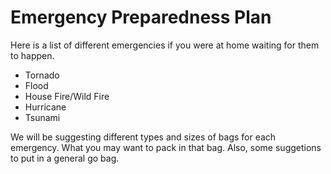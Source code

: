 
<html>
    <h1>
    Emergency Preparedness Plan
    </h1

<p>
    Here is a list of different emergencies if you were at home waiting for them to happen.
</p>
    <ul>
        <li>Tornado</li>
        <li>Flood</li>
        <li>House Fire/Wild Fire</li>
        <li>Hurricane</li>
        <li>Tsunami</li>
    </ul>
 
 <p>
    We will be suggesting different types and sizes of bags for each emergency. What you may want to pack in that bag. Also, some suggetions to put in a general go bag. 
 </p>

</html>